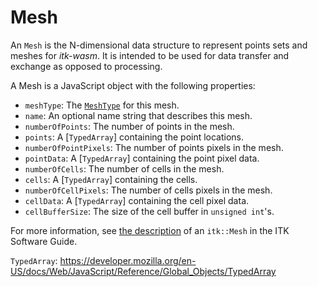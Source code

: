 # Mesh

An `Mesh` is the N-dimensional data structure to represent points sets and meshes for *itk-wasm*. It is intended to be used for data transfer and exchange as opposed to processing.

A Mesh is a JavaScript object with the following properties:

- `meshType`: The [`MeshType`](./MeshType) for this mesh.
- `name`: An optional name string that describes this mesh.
- `numberOfPoints`: The number of points in the mesh.
- `points`: A [`TypedArray`] containing the point locations.
- `numberOfPointPixels`: The number of points pixels in the mesh.
- `pointData`: A [`TypedArray`] containing the point pixel data.
- `numberOfCells`: The number of cells in the mesh.
- `cells`: A [`TypedArray`] containing the cells.
- `numberOfCellPixels`: The number of cells pixels in the mesh.
- `cellData`: A [`TypedArray`] containing the cell pixel data.
- `cellBufferSize`: The size of the cell buffer in `unsigned int`'s.

For more information, see [the description](https://itk.org/ITKSoftwareGuide/html/Book1/ITKSoftwareGuide-Book1ch4.html#x38-640004.3) of an `itk::Mesh` in the ITK Software Guide.

`TypedArray`: https://developer.mozilla.org/en-US/docs/Web/JavaScript/Reference/Global_Objects/TypedArray